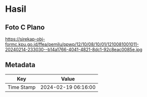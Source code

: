 # Hasil

## Foto C Plano

https://sirekap-obj-formc.kpu.go.id/ffea/pemilu/ppwp/12/10/08/10/01/1210081001011-20240214-233030--b14a1766-4041-4821-8dc1-92c8eac0085e.jpg


## Metadata

| Key        | Value               |
| ---------- | ------------------- |
| Time Stamp | 2024-02-19 06:16:00 |



